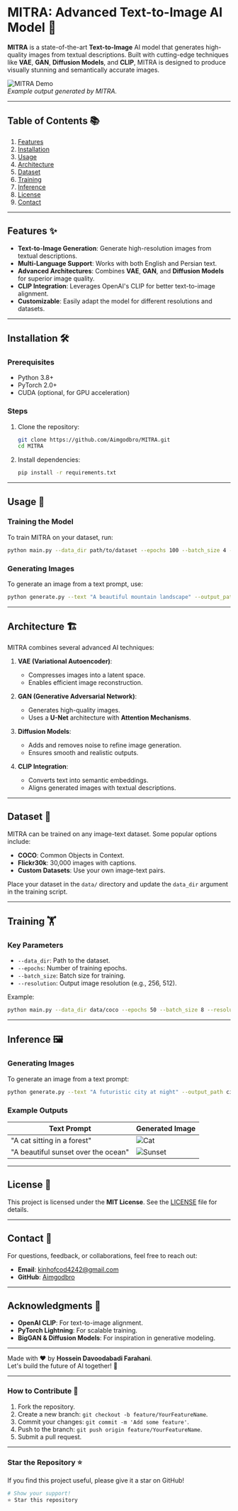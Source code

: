 

# MITRA: Advanced Text-to-Image AI Model 🎨

**MITRA** is a state-of-the-art **Text-to-Image** AI model that generates high-quality images from textual descriptions. Built with cutting-edge techniques like **VAE**, **GAN**, **Diffusion Models**, and **CLIP**, MITRA is designed to produce visually stunning and semantically accurate images.

![MITRA Demo](https://via.placeholder.com/800x400.png?text=MITRA+Demo+Image)  
*Example output generated by MITRA.*

---

## Table of Contents 📚
1. [Features](#features)
2. [Installation](#installation)
3. [Usage](#usage)
4. [Architecture](#architecture)
5. [Dataset](#dataset)
6. [Training](#training)
7. [Inference](#inference)
8. [License](#license)
9. [Contact](#contact)

---

## Features ✨
- **Text-to-Image Generation**: Generate high-resolution images from textual descriptions.
- **Multi-Language Support**: Works with both English and Persian text.
- **Advanced Architectures**: Combines **VAE**, **GAN**, and **Diffusion Models** for superior image quality.
- **CLIP Integration**: Leverages OpenAI's CLIP for better text-to-image alignment.
- **Customizable**: Easily adapt the model for different resolutions and datasets.

---

## Installation 🛠️

### Prerequisites
- Python 3.8+
- PyTorch 2.0+
- CUDA (optional, for GPU acceleration)

### Steps
1. Clone the repository:
   ```bash
   git clone https://github.com/Aimgodbro/MITRA.git
   cd MITRA
   ```

2. Install dependencies:
   ```bash
   pip install -r requirements.txt
   ```

---

## Usage 🚀

### Training the Model
To train MITRA on your dataset, run:
```bash
python main.py --data_dir path/to/dataset --epochs 100 --batch_size 4 --resolution 256
```

### Generating Images
To generate an image from a text prompt, use:
```bash
python generate.py --text "A beautiful mountain landscape" --output_path output.png
```

---

## Architecture 🏗️

MITRA combines several advanced AI techniques:

1. **VAE (Variational Autoencoder)**:
   - Compresses images into a latent space.
   - Enables efficient image reconstruction.

2. **GAN (Generative Adversarial Network)**:
   - Generates high-quality images.
   - Uses a **U-Net** architecture with **Attention Mechanisms**.

3. **Diffusion Models**:
   - Adds and removes noise to refine image generation.
   - Ensures smooth and realistic outputs.

4. **CLIP Integration**:
   - Converts text into semantic embeddings.
   - Aligns generated images with textual descriptions.

---

## Dataset 📂

MITRA can be trained on any image-text dataset. Some popular options include:
- **COCO**: Common Objects in Context.
- **Flickr30k**: 30,000 images with captions.
- **Custom Datasets**: Use your own image-text pairs.

Place your dataset in the `data/` directory and update the `data_dir` argument in the training script.

---

## Training 🏋️

### Key Parameters
- `--data_dir`: Path to the dataset.
- `--epochs`: Number of training epochs.
- `--batch_size`: Batch size for training.
- `--resolution`: Output image resolution (e.g., 256, 512).

Example:
```bash
python main.py --data_dir data/coco --epochs 50 --batch_size 8 --resolution 512
```

---

## Inference 🖼️

### Generating Images
To generate an image from a text prompt:
```bash
python generate.py --text "A futuristic city at night" --output_path city.png
```

### Example Outputs
| Text Prompt                          | Generated Image                     |
|--------------------------------------|-------------------------------------|
| "A cat sitting in a forest"          | ![Cat](https://via.placeholder.com/150) |
| "A beautiful sunset over the ocean"  | ![Sunset](https://via.placeholder.com/150) |

---

## License 📜

This project is licensed under the **MIT License**. See the [LICENSE](LICENSE) file for details.

---

## Contact 📧

For questions, feedback, or collaborations, feel free to reach out:

- **Email**: kinhofcod4242@gmail.com
- **GitHub**: [Aimgodbro](https://github.com/Aimgodbro)

---

## Acknowledgments 🙏

- **OpenAI CLIP**: For text-to-image alignment.
- **PyTorch Lightning**: For scalable training.
- **BigGAN & Diffusion Models**: For inspiration in generative modeling.

---

Made with ❤️ by **Hossein Davoodabadi Farahani**.  
Let's build the future of AI together! 🚀

---

### How to Contribute 🤝
1. Fork the repository.
2. Create a new branch: `git checkout -b feature/YourFeatureName`.
3. Commit your changes: `git commit -m 'Add some feature'`.
4. Push to the branch: `git push origin feature/YourFeatureName`.
5. Submit a pull request.

---

### Star the Repository ⭐
If you find this project useful, please give it a star on GitHub!

```bash
# Show your support!
⭐ Star this repository
```
